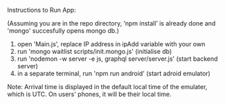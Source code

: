 Instructions to Run App:

(Assuming you are in the repo directory, ‘npm install’ is already done and 'mongo' succesfully opens mongo db.)

1.  open 'Main.js', replace IP address in ipAdd variable with your own
1.	run 'mongo waitlist scripts/init.mongo.js'		                        (initialise db)
2.	run 'nodemon -w server -e js, graphql server/server.js'			        (start backend server)
3.  in a separate terminal, run 'npm run android'                           (start adroid emulator)

Note: Arrival time is displayed in the default local time of the emulater, which is UTC. On users' phones, it will be their local time.
